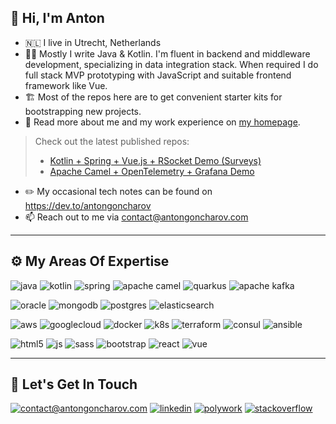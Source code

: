## 👋 Hi, I'm Anton

- 🇳🇱 I live in Utrecht, Netherlands
- 👨‍💻 Mostly I write Java & Kotlin. I'm fluent in backend and middleware development, specializing in data integration stack. 
When required I do full stack MVP prototyping with JavaScript and suitable frontend framework like Vue.
- 🏗 Most of the repos here are to get convenient starter kits for bootstrapping new projects.
- 👀 Read more about me and my work experience on [my homepage](https://antongoncharov.com/work).
 
 > Check out the latest published repos: 
 > - [Kotlin + Spring + Vue.js + RSocket Demo (Surveys)](https://github.com/anton-goncharov/kotlin-vue-surveys-demo)
 > - [Apache Camel + OpenTelemetry + Grafana Demo](https://github.com/anton-goncharov/camel-opentelemetry-grafana-demo)
- ✏️ My occasional tech notes can be found on https://dev.to/antongoncharov 
- 📫 Reach out to me via contact@antongoncharov.com
___

## ⚙️ My Areas Of Expertise

![java](https://img.shields.io/badge/java%20-%23326ce5.svg?&style=for-the-badge&logo=java&logoColor=white)
![kotlin](https://img.shields.io/badge/kotlin-%230095D5.svg?&style=for-the-badge&logo=kotlin&logoColor=white)
![spring](https://img.shields.io/badge/spring-%236DB33F.svg?&style=for-the-badge&logo=spring&logoColor=white)
![apache camel](https://img.shields.io/badge/camel-%23EC6813.svg?&style=for-the-badge&logo=ocaml&logoColor=white)
![quarkus](https://img.shields.io/badge/quarkus-%234695EB.svg?&style=for-the-badge&logo=quarkus&logoColor=white)
![apache kafka](https://img.shields.io/badge/kafka-%23231F20.svg?&style=for-the-badge&logo=apache-kafka&logoColor=white)

![oracle](https://img.shields.io/badge/oracle-%23F00000.svg?&style=for-the-badge&logo=oracle&logoColor=white)
![mongodb](https://img.shields.io/badge/MongoDB-%234ea94b.svg?&style=for-the-badge&logo=mongodb&logoColor=white)
![postgres](https://img.shields.io/badge/postgres-%23316192.svg?&style=for-the-badge&logo=postgresql&logoColor=white)
![elasticsearch](https://img.shields.io/badge/-ElasticSearch-005571?style=for-the-badge&logo=elasticsearch)

![aws](https://img.shields.io/badge/AWS-%23FF9900.svg?&style=for-the-badge&logo=amazon-aws&logoColor=white)
![googlecloud](https://img.shields.io/badge/GoogleCloud-%234285F4.svg?&style=for-the-badge&logo=google-cloud&logoColor=white)
![docker](https://img.shields.io/badge/docker-%230db7ed.svg?&style=for-the-badge&logo=docker&logoColor=white)
![k8s](https://img.shields.io/badge/kubernetes%20-%23326ce5.svg?&style=for-the-badge&logo=kubernetes&logoColor=white)
![terraform](https://img.shields.io/badge/terraform-%235835CC.svg?&style=for-the-badge&logo=terraform&logoColor=white)
![consul](https://img.shields.io/badge/consul-%23CA2171.svg?&style=for-the-badge&logo=consul&logoColor=white)
![ansible](https://img.shields.io/badge/ansible-%231A1918.svg?&style=for-the-badge&logo=ansible&logoColor=white)

![html5](https://img.shields.io/badge/html5-%23E34F26.svg?&style=for-the-badge&logo=html5&logoColor=white)
![js](https://img.shields.io/badge/javascript-%23323330.svg?&style=for-the-badge&logo=javascript&logoColor=%23F7DF1E)
![sass](https://img.shields.io/badge/SASS-hotpink.svg?&style=for-the-badge&logo=SASS&logoColor=white)
![bootstrap](https://img.shields.io/badge/bootstrap-%23563D7C.svg?&style=for-the-badge&logo=bootstrap&logoColor=white)
![react](https://img.shields.io/badge/react-%2320232a.svg?&style=for-the-badge&logo=react&logoColor=%2361DAFB)
![vue](https://img.shields.io/badge/vuejs-%2335495e.svg?&style=for-the-badge&logo=vue.js&logoColor=%234FC08D)

___

## 🤝 Let's Get In Touch


[![contact@antongoncharov.com](https://img.shields.io/badge/contact@antongoncharov.com%20-%23323330.svg?&style=for-the-badge&logoColor=white)](mailto:contact@antongoncharov.com) [![linkedin](https://img.shields.io/badge/linkedin%20-%230077B5.svg?&style=for-the-badge&logo=linkedin&logoColor=white)](https://www.linkedin.com/in/antongoncharov/) [![polywork](https://img.shields.io/badge/polywork%20-blueviolet.svg?&style=for-the-badge&logoColor=white)](https://polywork.com/antongoncharov) [![stackoverflow](https://img.shields.io/badge/stackoverflow%20-%23ea7d10.svg?&style=for-the-badge&logo=stackoverflow&logoColor=white)](https://stackoverflow.com/users/2173500/anton-goncharov)



<!---
anton-goncharov/anton-goncharov is a ✨ special ✨ repository because its `README.md` (this file) appears on your GitHub profile.
You can click the Preview link to take a look at your changes.
--->
